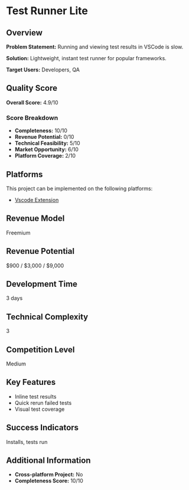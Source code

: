 # Test Runner Lite

## Overview
**Problem Statement:** Running and viewing test results in VSCode is slow.

**Solution:** Lightweight, instant test runner for popular frameworks.

**Target Users:** Developers, QA

## Quality Score
**Overall Score:** 4.9/10

### Score Breakdown
- **Completeness:** 10/10
- **Revenue Potential:** 0/10
- **Technical Feasibility:** 5/10
- **Market Opportunity:** 6/10
- **Platform Coverage:** 2/10

## Platforms
This project can be implemented on the following platforms:
- [Vscode Extension](./platforms/vscode-extension/)

## Revenue Model
Freemium

## Revenue Potential
$900 / $3,000 / $9,000

## Development Time
3 days

## Technical Complexity
3

## Competition Level
Medium

## Key Features
- Inline test results
- Quick rerun failed tests
- Visual test coverage

## Success Indicators
Installs, tests run

## Additional Information
- **Cross-platform Project:** No
- **Completeness Score:** 10/10
